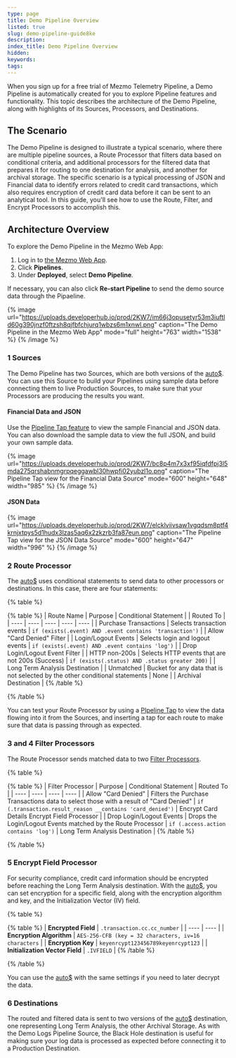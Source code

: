 ```yaml
---
type: page
title: Demo Pipeline Overview
listed: true
slug: demo-pipeline-guide8ke
description: 
index_title: Demo Pipeline Overview
hidden: 
keywords: 
tags: 
---
```



When you sign up for a free trial of Mezmo Telemetry Pipeline, a Demo Pipeline is automatically created for you to explore Pipeline features and functionality. This topic describes the architecture of the Demo Pipeline, along with highlights of its Sources, Processors, and Destinations.

## The Scenario

The Demo Pipeline is designed to illustrate a typical scenario, where there are multiple pipeline sources, a Route Processor that filters data based on conditional criteria, and additional processors for the filtered data that prepares it for routing to one destination for analysis, and another for archival storage. The specific scenario is a typical processing of JSON and Financial data to identify errors related to credit card transactions, which also requires encryption of credit card data before it can be sent to an analytical tool. In this guide, you'll see how to use the Route, Filter, and Encrypt Processors to accomplish this.

## Architecture Overview

To explore the Demo Pipeline in the Mezmo Web App:

1. Log in to [the Mezmo Web App](https://app.mezmo.com).
2. Click **Pipelines**.
3. Under **Deployed**, select **Demo Pipeline**.

If necessary, you can also click **Re-start Pipeline** to send the demo source data through the Pipaeline.

{% image url="https://uploads.developerhub.io/prod/2KW7/im66j3opusetyr53m3iuftld60g390jnzf0ftzsh8qjfbfchjurq1wbzs6m1xnwl.png" caption="The Demo Pipeline in the Mezmo Web App" mode="full" height="763" width="1538" %}
{% /image %}

### 1 Sources

The Demo Pipeline has two Sources, which are both versions of the [auto$](/telemetry-pipelines/demo-logs-source). You can use this Source to build your Pipelines using sample data before connecting them to live Production Sources, to make sure that your Processors are producing the results you want.


#### Financial Data and JSON

Use the [Pipeline Tap feature](/telemetry-pipelines/view-pipeline-data) to view the sample Financial  and JSON data. You can also download the sample data to view the full JSON, and build your own sample data.

{% image url="https://uploads.developerhub.io/prod/2KW7/bc8p4m7x3xf95iqfdfpj3l5mda275qrshabnmgrpqeggawbl30hwpfi02yubzl1o.png" caption="The Pipeline Tap view for the Financial Data Source" mode="600" height="648" width="985" %}
{% /image %}


#### JSON Data

{% image url="https://uploads.developerhub.io/prod/2KW7/elcklviivsaw1vgqdsm8ptf4krnjxtpys5d1hudx3lzas5aq6x2zkzrb3fa87eun.png" caption="The Pipeline Tap view for the JSON Data Source" mode="600" height="647" width="996" %}
{% /image %}

### 2 Route Processor

The [auto$](/telemetry-pipelines/route-processor) uses conditional statements to send data to other processors or destinations. In this case, there are four statements:

{% table %}

{% table %}
| Route Name | Purpose | Conditional Statement |  | Routed To | 
| ---- | ---- | ---- | ---- | ---- | 
| Purchase Transactions | Selects transaction events | `if (exists(.event) AND .event contains 'transaction')` |  | Allow "Card Denied" Filter | 
| Login/Logout Events | Selects login and logout events | `if (exists(.event) AND .event contains 'log')` |  | Drop Login/Logout Event Filter | 
| HTTP non-200s | Selects HTTP events that are not 200s (Success) | `if (exists(.status) AND .status greater 200)` |  | Long Term Analysis Destination | 
| Unmatched | Bucket for any data that is not selected by the other conditional statements | None |  | Archival Destination | 
{% /table %}

{% /table %}

You can test your Route Processor by using a [PIpeline Tap](/telemetry-pipelines/view-pipeline-data) to view the data flowing into it from the Sources, and inserting a tap for each route to make sure that data is passing through as expected.

### 3 and 4 Filter Processors

The Route Processor sends matched data to two [Filter Processors](/telemetry-pipelines/filter-processor).

{% table %}

{% table %}
| Filter Processor | Purpose | Conditional Statement | Routed To | 
| ---- | ---- | ---- | ---- | 
| Allow "Card Denied" | Filters the Purchase Transactions data to select those with a result of "Card Denied" | `if (.transaction.result_reason __contains 'card_denied')` | Encrypt Card Details Encrypt Field Processor | 
| Drop Login/Logout Events | Drops the Login/Logout Events matched by the Route Processor | `if (.access.action contains 'log')` | Long Term Analysis Destination | 
{% /table %}

{% /table %}

### 5 Encrypt Field Processor

For security compliance, credit card information should be encrypted before reaching the Long Term Analysis destination. With the [auto$](/telemetry-pipelines/encrypt-fields-processor), you can set encryption for a specific field, along with the encryption algorithm and key, and the Initialization Vector (IV) field.

{% table %}

{% table %}
| **Encrypted Field** | `.transaction.cc.cc_number` | 
| ---- | ---- | 
| **Encryption Algorithm** | `AES-256-CFB (key = 32 characters, iv=16 characters` | 
| **Encryption Key** | `keyenrcypt123456789keyenrcypt123` | 
| **Initialization Vector Field** | `.IVFIELD` | 
{% /table %}

{% /table %}

You can use the [auto$](/telemetry-pipelines/decrypt-fields-processor) with the same settings if you need to later decrypt the data.

### 6 Destinations

The routed and filtered data is sent to two versions of the [auto$](/telemetry-pipelines/blackhole-destination) destination, one representing Long Term Analysis, the other Archival Storage. As with the Demo Logs Pipeline Source, the Black Hole destination is useful for making sure your log data is processed as expected before connecting it to a Production Destination.